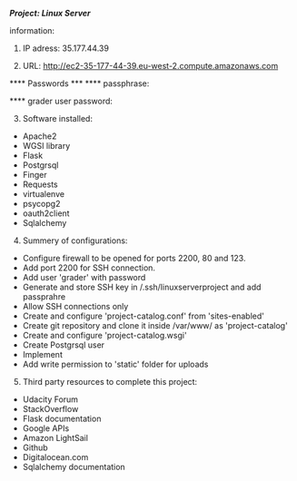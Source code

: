 ***Project: Linux Server***

information:

1. IP adress: 35.177.44.39

2. URL: http://ec2-35-177-44-39.eu-west-2.compute.amazonaws.com

**** Passwords ***
**** passphrase: 


**** grader user password: 

3. Software installed:

  - Apache2
  - WGSI library
  - Flask
  - Postgrsql
  - Finger
  - Requests
  - virtualenve
  - psycopg2
  - oauth2client
  - Sqlalchemy

4. Summery of configurations:

  - Configure firewall to be opened for ports 2200, 80 and 123.
  - Add port 2200 for SSH connection.
  - Add user 'grader' with password
  - Generate and store SSH key in /.ssh/linuxserverproject and add passprahre
  - Allow SSH connections only
  - Create and configure 'project-catalog.conf' from 'sites-enabled'
  - Create git repository and clone it inside /var/www/ as 'project-catalog'
  - Create and configure 'project-catalog.wsgi'
  - Create Postgrsql user
  - Implement
  - Add write permission to 'static' folder for uploads

5. Third party resources to complete this project:

  - Udacity Forum
  - StackOverflow
  - Flask documentation
  - Google APIs
  - Amazon LightSail
  - Github
  - Digitalocean.com
  - Sqlalchemy documentation
